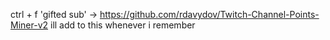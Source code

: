 ctrl + f 'gifted sub' -> https://github.com/rdavydov/Twitch-Channel-Points-Miner-v2
ill add to this whenever i remember 
